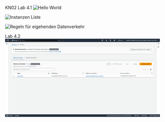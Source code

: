 KN02
Lab 4.1 
![Hello World](https://github.com/user-attachments/assets/260050a5-b86b-493e-abd6-cc06acbd10fc)

![Instanzen Liste](https://github.com/user-attachments/assets/dc01e95c-f3c1-43fe-bc99-a21c324eb51a)

![Regeln für eigehenden Datenverkehr](https://github.com/user-attachments/assets/4c3055e5-abaf-4c5f-851a-7a046857f89e)

Lab 4.2
![](https://github.com/bbw-tes/m364/blob/main/Bild2.png)

